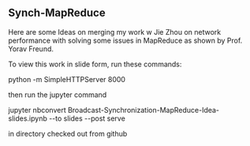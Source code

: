 ## Synch-MapReduce

Here are some Ideas on merging my work w Jie Zhou on network performance with solving some issues in MapReduce as shown by Prof. Yorav Freund.

To view this work in slide form, run these commands: 

python -m SimpleHTTPServer 8000 

then run the jupyter command

jupyter nbconvert Broadcast-Synchronization-MapReduce-Idea-slides.ipynb --to slides --post serve


in directory checked out from github

